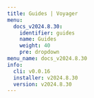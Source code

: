 ```yaml
---
title: Guides | Voyager
menu:
  docs_v2024.8.30:
    identifier: guides
    name: Guides
    weight: 40
    pre: dropdown
menu_name: docs_v2024.8.30
info:
  cli: v0.0.16
  installer: v2024.8.30
  version: v2024.8.30
---
```


